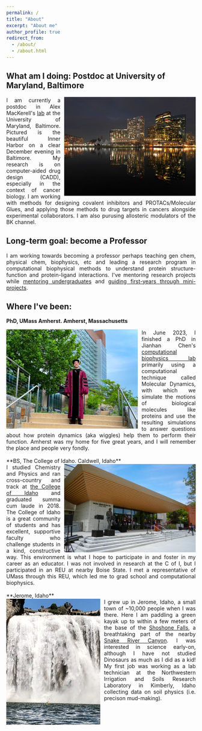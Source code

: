 ```yaml
---
permalink: /
title: "About"
excerpt: "About me"
author_profile: true
redirect_from: 
  - /about/
  - /about.html
---
```


What am I doing: Postdoc at University of Maryland, Baltimore
-----

<div style="text-align: justify">
<img align='right' width='350' style='padding-left: 10px' alt='Baltimore Inner Harbor at Nighttime' src='images/NighttimeBaltimore.jpg'>
I am currently a postdoc in Alex MacKerell's <a href="https://mackerell.umaryland.edu">lab</a> at the University of Maryland, Baltimore. Pictured is the beautiful Inner Harbor on a clear December evening in Baltimore. My research is on computer-aided drug design (CADD), especially in the context of cancer biology. I am working with methods for designing covalent inhibitors and PROTACs/Molecular Glues, and applying those methods to drug targets in cancers alongside experimental collaborators. I am also purusing allosteric modulators of the BK channel.
</div>


Long-term goal: become a Professor
---
<div style="text-align: justify">
I am working towards becoming a professor perhaps teaching gen chem, physical chem, biophysics, etc and leading a research program in computational biophysical methods to understand protein structure-function and protein-ligand interactions. I've mentoring research projects while <a href="teaching/mentoring">mentoring undergraduates</a> and <a href="posts/2022/12/1stclass">guiding first-years through mini-projects</a>.
</div>


Where I've been:
---
**PhD, UMass Amherst. Amherst, Massachusetts**
<div style="text-align: justify">
<!--<img align='left' width='350' style="padding-right: 10px" alt='UMass Campus' src='https://umassamherst.widen.net/content/kwpnbgxybm/jpeg/2015_Fall_Campus_mkt__MG_9474.jpeg?w=640&keep=c&crop=yes&color=cccccc&quality=80'> -->
<img align='left' width='350' style="padding-right: 10px" alt='UMass Maroon robes' src='images/phd-defense-robes.jpg'>
In June 2023, I finished a PhD in Jianhan Chen's <a href="https://people.chem.umass.edu/jchenlab/main.html">computational biophysics lab</a> primarily using a computational technique called Molecular Dynamics, with which we simulate the motions of biological molecules like proteins and use the resulting simulations to answer questions about how protein dynamics (aka wiggles) help them to perform their function. Amherst was my home for five great years, and I will remember the place and people very fondly.
</div>

<br>
**BS, The College of Idaho. Caldwell, Idaho**
<div style="text-align: justify">
<img align='right' width='350' style="padding-left: 10px" alt='CofI Campus' src='images/CofI.jpg'>
I studied Chemistry and Physics and ran cross-country and track at <a href='https://collegeofidaho.edu'>the College of Idaho</a> and graduated summa cum laude in 2018. The College of Idaho is a great community of students and has excellent, supportive faculty who challenge students in a kind, constructive way. This environment is what I hope to participate in and foster in my career as an educator. I was not involved in research at the C of I, but I participated in an REU at nearby Boise State. I met a representative of UMass through this REU, which led me to grad school and computational biophysics.
</div>

<br>
**Jerome, Idaho**
<div style="text-align: justify">
<img align='left' width='250' style='padding-right: 10px' alt='Shoshone Falls' src='images/shoshone_falls.jpg'>
I grew up in Jerome, Idaho, a small town of ~10,000 people when I was there. Here I am paddling a green kayak up to within a few meters of the base of the <a href="https://en.wikipedia.org/wiki/Shoshone_Falls">Shoshone Falls</a>, a breathtaking part of the nearby <a href="https://en.wikipedia.org/wiki/Snake_River">Snake River Canyon</a>. I was interested in science early-on, although I have not studied Dinosaurs as much as I did as a kid! My first job was working as a lab technician at the Northwestern Irrigation and Soils Research Laboratory in Kimberly, Idaho collecting data on soil physics (i.e. precison mud-making).
</div>
